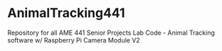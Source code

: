 # AnimalTracking441
Repository for all AME 441 Senior Projects Lab Code - Animal Tracking software w/ Raspberry Pi Camera Module V2
